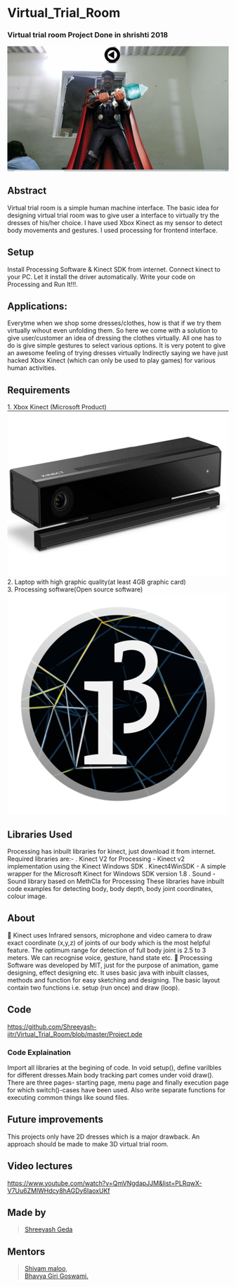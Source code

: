 # Virtual_Trial_Room

### Virtual trial room Project Done in shrishti 2018

![](images/secy.png)

## Abstract

Virtual trial room is a simple human machine interface. The basic idea for designing virtual trial room was to give user a interface to virtually try the dresses of his/her choice. I have used Xbox Kinect as my sensor to detect body movements and gestures. I used processing for frontend interface.

## Setup

Install Processing Software & Kinect SDK from internet. Connect kinect to your PC. Let it install the driver automatically. Write your code on Processing and Run It!!!.

## Applications:

Everytme when we shop some dresses/clothes, how is that if we try them virtually wihout even unfolding them. So here we come with a solution to give user/customer an idea of dressing the clothes virtually. All one has to do is give simple gestures to select various options. It is very potent to give an awesome feeling of trying dresses virtually Indirectly saying we have just hacked Xbox Kinect (which can only be used to play games) for various human activities.

## Requirements

1\. Xbox Kinect (Microsoft Product)  
![](images/kinect.jpg) 2\. Laptop with high graphic quality(at least 4GB graphic card)  
3\. Processing software(Open source software)  
![](images/processing.png)

## Libraries Used

Processing has inbuilt libraries for kinect, just download it from internet. Required libraries are:- . Kinect V2 for Processing - Kinect v2 implementation using the Kinect Windows SDK . Kinect4WinSDK - A simple wrapper for the Microsoft Kinect for Windows SDK version 1.8 . Sound - Sound library based on MethCla for Processing These libraries have inbuilt code examples for detecting body, body depth, body joint coordinates, colour image.

## About

 Kinect uses Infrared sensors, microphone and video camera to draw exact coordinate (x,y,z) of joints of our body which is the most helpful feature. The optimum range for detection of full body joint is 2.5 to 3 meters. We can recognise voice, gesture, hand state etc.  Processing Software was developed by MIT, just for the purpose of animation, game designing, effect designing etc. It uses basic java with inbuilt classes, methods and function for easy sketching and designing. The basic layout contain two functions i.e. setup (run once) and draw (loop).

## Code

https://github.com/Shreeyash-iitr/Virtual_Trial_Room/blob/master/Project.pde

### Code Explaination

Import all libraries at the begining of code. In void setup(), define varilbles for different dresses.Main body tracking part comes under void draw(). There are three pages- starting page, menu page and finally execution page for which switch()-cases have been used. Also write separate functions for executing common things like sound files.

## Future improvements

This projects only have 2D dresses which is a major drawback. An approach should be made to make 3D virtual trial room.

## Video lectures

https://www.youtube.com/watch?v=QmVNgdapJJM&list=PLRqwX-V7Uu6ZMlWHdcy8hAGDy6IaoxUKf

## Made by

> [Shreeyash Geda](https://www.facebook.com/shreeyash.geda.1) 


## Mentors

> [Shivam maloo](https://github.com/Kakashi08),  
> [Bhavya Giri Goswami.](https://www.facebook.com/bhavya.girigoswami)
